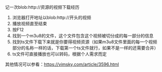 记一次blob:http://资源的视频下载经历

1. 浏览器打开地址以blob:http://开头的视频
2. 播放视频直至结束
3. 按F12
4. 找到一个m3u8的文件，这个文件包含这个视频被切分成的每一部分的信息
5. 找到ts文件下载下来就是你要得视频资源（如果m3u8文件里面的每一个视频部分的名称一样的话，下载第一个ts文件就行，如果不是一样的还需要合并）
6. ts文件可直接播放也可以转码，根据个人需求而定

其他情况可以参看：https://vimsky.com/article/3596.html
